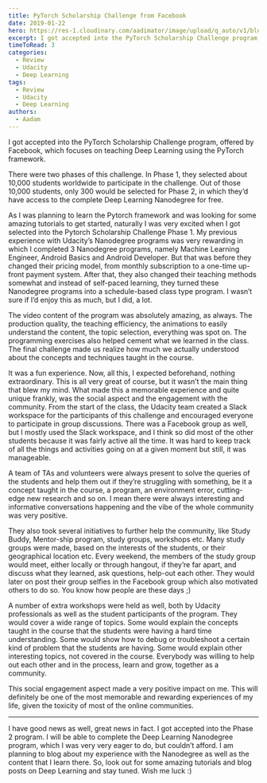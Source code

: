 ```yaml
---
title: PyTorch Scholarship Challenge from Facebook
date: 2019-01-22
hero: https://res-1.cloudinary.com/aadimator/image/upload/q_auto/v1/blog/PyTorch-Scholarship-Challenge-from-Facebook-Udacity.png
excerpt: I got accepted into the PyTorch Scholarship Challenge program, offered by Facebook, which focuses on teaching Deep Learning using the PyTorch framework.
timeToRead: 3
categories:
  - Review
  - Udacity
  - Deep Learning
tags:
  - Review
  - Udacity
  - Deep Learning
authors:
  - Aadam
---
```


I got accepted into the PyTorch Scholarship Challenge program, offered by Facebook, which focuses on teaching Deep Learning using the PyTorch framework.

There were two phases of this challenge. In Phase 1, they selected about 10,000 students worldwide to participate in the challenge. Out of those 10,000 students, only 300 would be selected for Phase 2, in which they’d have access to the complete Deep Learning Nanodegree for free.

As I was planning to learn the Pytorch framework and was looking for some amazing tutorials to get started, naturally I was very excited when I got selected into the Pytorch Scholarship Challenge Phase 1. My previous experience with Udacity’s Nanodegree programs was very rewarding in which I completed 3 Nanodegree programs, namely Machine Learning Engineer, Android Basics and Android Developer. But that was before they changed their pricing model, from monthly subscription to a one-time up-front payment system. After that, they also changed their teaching methods somewhat and instead of self-paced learning, they turned these Nanodegree programs into a schedule-based class type program. I wasn’t sure if I’d enjoy this as much, but I did, a lot.

The video content of the program was absolutely amazing, as always. The production quality, the teaching efficiency, the animations to easily understand the content, the topic selection, everything was spot on. The programming exercises also helped cement what we learned in the class. The final challenge made us realize how much we actually understood about the concepts and techniques taught in the course.

It was a fun experience. Now, all this, I expected beforehand, nothing extraordinary. This is all very great of course, but it wasn’t the main thing that blew my mind. What made this a memorable experience and quite unique frankly, was the social aspect and the engagement with the community. From the start of the class, the Udacity team created a Slack workspace for the participants of this challenge and encouraged everyone to participate in group discussions. There was a Facebook group as well, but I mostly used the Slack workspace, and I think so did most of the other students because it was fairly active all the time. It was hard to keep track of all the things and activities going on at a given moment but still, it was manageable.

A team of TAs and volunteers were always present to solve the queries of the students and help them out if they’re struggling with something, be it a concept taught in the course, a program, an environment error, cutting-edge new research and so on. I mean there were always interesting and informative conversations happening and the vibe of the whole community was very positive.

They also took several initiatives to further help the community, like Study Buddy, Mentor-ship program, study groups, workshops etc. Many study groups were made, based on the interests of the students, or their geographical location etc. Every weekend, the members of the study group would meet, either locally or through hangout, if they’re far apart, and discuss what they learned, ask questions, help-out each other. They would later on post their group selfies in the Facebook group which also motivated others to do so. You know how people are these days ;)

A number of extra workshops were held as well, both by Udacity professionals as well as the student participants of the program. They would cover a wide range of topics. Some would explain the concepts taught in the course that the students were having a hard time understanding. Some would show how to debug or troubleshoot a certain kind of problem that the students are having. Some would explain other interesting topics, not covered in the course. Everybody was willing to help out each other and in the process, learn and grow, together as a community.

This social engagement aspect made a very positive impact on me. This will definitely be one of the most memorable and rewarding experiences of my life, given the toxicity of most of the online communities.

---

I have good news as well, great news in fact. I got accepted into the Phase 2 program. I will be able to complete the Deep Learning Nanodegree program, which I was very very eager to do, but couldn’t afford. I am planning to blog about my experience with the Nanodegree as well as the content that I learn there. So, look out for some amazing tutorials and blog posts on Deep Learning and stay tuned. Wish me luck :)
